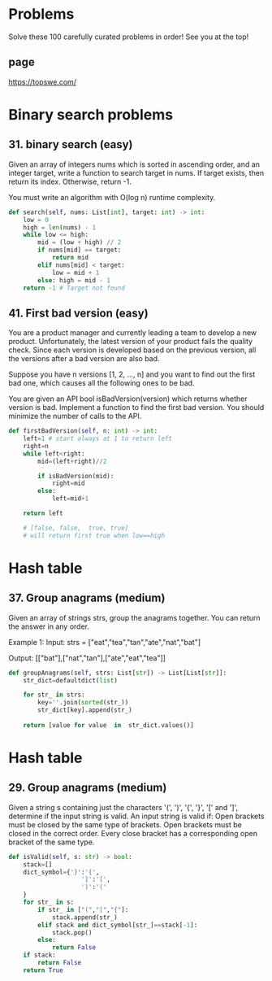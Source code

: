 # Problems
Solve these 100 carefully curated problems in order! See you at the top!
## page
https://topswe.com/

# Binary search problems
## 31. binary search (easy)

Given an array of integers nums which is sorted in ascending order, and an integer target, write a function to search target in nums. If target exists, then return its index. Otherwise, return -1.

You must write an algorithm with O(log n) runtime complexity.


```python
def search(self, nums: List[int], target: int) -> int:
    low = 0 
    high = len(nums) - 1 
    while low <= high: 
        mid = (low + high) // 2 
        if nums[mid] == target: 
            return mid 
        elif nums[mid] < target: 
            low = mid + 1 
        else: high = mid - 1   
    return -1 # Target not found
```

## 41.  First bad version (easy)
You are a product manager and currently leading a team to develop a new product. Unfortunately, the latest version of your product fails the quality check. Since each version is developed based on the previous version, all the versions after a bad version are also bad.

Suppose you have n versions [1, 2, ..., n] and you want to find out the first bad one, which causes all the following ones to be bad.

You are given an API bool isBadVersion(version) which returns whether version is bad. Implement a function to find the first bad version. You should minimize the number of calls to the API.
```python
def firstBadVersion(self, n: int) -> int:
    left=1 # start always at 1 to return left
    right=n
    while left<right:
        mid=(left+right)//2

        if isBadVersion(mid):
            right=mid
        else:
            left=mid+1

    return left

    # [false, false,  true, true]
    # will return first true when low==high
```
# Hash table
## 37. Group anagrams (medium)
Given an array of strings strs, group the 
anagrams
 together. You can return the answer in any order.

Example 1:
Input: strs = ["eat","tea","tan","ate","nat","bat"]

Output: [["bat"],["nat","tan"],["ate","eat","tea"]]
```python
def groupAnagrams(self, strs: List[str]) -> List[List[str]]:
    str_dict=defaultdict(list)

    for str_ in strs:
        key=''.join(sorted(str_))
        str_dict[key].append(str_)
    
    return [value for value  in  str_dict.values()]
```
# Hash table
## 29. Group anagrams (medium)
Given a string s containing just the characters '(', ')', '{', '}', '[' and ']', determine if the input string is valid.
An input string is valid if:
Open brackets must be closed by the same type of brackets.
Open brackets must be closed in the correct order.
Every close bracket has a corresponding open bracket of the same type.
```python
def isValid(self, s: str) -> bool:
    stack=[]
    dict_symbol={'}':'{',
                    ']':'[',
                    ')':'('
    }
    for str_ in s:           
        if str_ in ["(","[","{"]:
            stack.append(str_)
        elif stack and dict_symbol[str_]==stack[-1]:
            stack.pop()
        else:
            return False
    if stack:
        return False
    return True    
```
